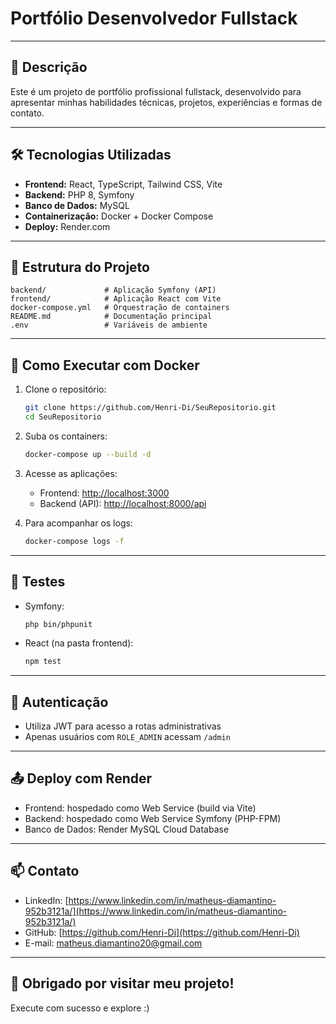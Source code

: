 # Portfólio Desenvolvedor Fullstack

---

## 🧾 Descrição

Este é um projeto de portfólio profissional fullstack, desenvolvido para apresentar minhas habilidades técnicas, projetos, experiências e formas de contato.

---

## 🛠️ Tecnologias Utilizadas

- **Frontend:** React, TypeScript, Tailwind CSS, Vite  
- **Backend:** PHP 8, Symfony  
- **Banco de Dados:** MySQL  
- **Containerização:** Docker + Docker Compose  
- **Deploy:** Render.com

---

## 📁 Estrutura do Projeto

```
backend/             # Aplicação Symfony (API)
frontend/            # Aplicação React com Vite
docker-compose.yml   # Orquestração de containers
README.md            # Documentação principal
.env                 # Variáveis de ambiente
```

---

## 🚀 Como Executar com Docker

1. Clone o repositório:

   ```bash
   git clone https://github.com/Henri-Di/SeuRepositorio.git
   cd SeuRepositorio
   ```

2. Suba os containers:

   ```bash
   docker-compose up --build -d
   ```

3. Acesse as aplicações:

   - Frontend: [http://localhost:3000](http://localhost:3000)  
   - Backend (API): [http://localhost:8000/api](http://localhost:8000/api)

4. Para acompanhar os logs:

   ```bash
   docker-compose logs -f
   ```

---

## 🧪 Testes

- Symfony:

  ```bash
  php bin/phpunit
  ```

- React (na pasta frontend):

  ```bash
  npm test
  ```

---

## 🔐 Autenticação

- Utiliza JWT para acesso a rotas administrativas  
- Apenas usuários com `ROLE_ADMIN` acessam `/admin`

---

## 📤 Deploy com Render

- Frontend: hospedado como Web Service (build via Vite)  
- Backend: hospedado como Web Service Symfony (PHP-FPM)  
- Banco de Dados: Render MySQL Cloud Database

---

## 📫 Contato

- LinkedIn: [https://www.linkedin.com/in/matheus-diamantino-952b3121a/](https://www.linkedin.com/in/matheus-diamantino-952b3121a/)  
- GitHub: [https://github.com/Henri-Di](https://github.com/Henri-Di)  
- E-mail: matheus.diamantino20@gmail.com

---

## 🙏 Obrigado por visitar meu projeto!  
Execute com sucesso e explore :)
